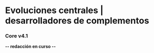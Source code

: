 # Evoluciones centrales | desarrolladores de complementos

### Core v4.1

**-- redacción en curso --**